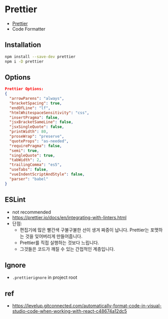 # Prettier
* [Prettier](https://prettier.io/)
* Code Formatter

## Installation

```bash
npm install --save-dev prettier
npm i -D prettier
```

## Options
```json
Prettier Options:
{
  "arrowParens": "always",
  "bracketSpacing": true,
  "endOfLine": "lf",
  "htmlWhitespaceSensitivity": "css",
  "insertPragma": false,
  "jsxBracketSameLine": false,
  "jsxSingleQuote": false,
  "printWidth": 80,
  "proseWrap": "preserve",
  "quoteProps": "as-needed",
  "requirePragma": false,
  "semi": true,
  "singleQuote": true,
  "tabWidth": 2,
  "trailingComma": "es5",
  "useTabs": false,
  "vueIndentScriptAndStyle": false,
  "parser": "babel"
}
```

## ESLint
* not recommended
* https://prettier.io/docs/en/integrating-with-linters.html
* 단점:
  * 편집기에 많은 빨간색 구불구불한 선이 생겨 짜증이 납니다. Prettier는 포맷하는 것을 잊어버리게 만들어줍니다.
  * Prettier를 직접 실행하는 것보다 느립니다.
  * 그것들은 코드가 깨질 수 있는 간접적인 계층입니다.

## Ignore
* `.prettierignore` in project root

## ref
* https://levelup.gitconnected.com/automatically-format-code-in-visual-studio-code-when-working-with-react-c48674a12dc5
